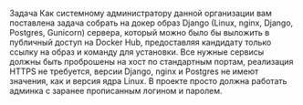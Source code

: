 Задача
Как системному администратору данной организации вам поставлена задача собрать на докер образ Django (Linux, nginx, Django, Postgres, Gunicorn) сервера, который можно было бы выложить в публичный доступ на Docker Hub, предоставляя кандидату только ссылку на образ и команду для установки. Все нужные сервисы должны быть проброшены на хост по стандартным портам, реализация HTTPS не требуется, версии Django, nginx и Postgres не имеют значения, как и версия ядра Linux. В проекте просто должна работать админка с заранее прописанным логином и паролем.